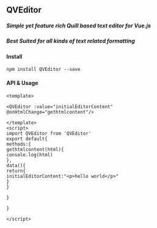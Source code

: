 ## QVEditor
##### Simple yet feature rich Quill based text editor for Vue.js
##### Best Suited for all kinds of text related formatting

#### Install
    npm install QVEditor --save

#### API & Usage 
    <template>
    
    <QVEditor :value="initialEditorContent" @onHtmlChange="gethtmlcontent"/>
    
    </template>
    <script>
    import QVEditor from 'QVEditor'
    export default{
    methods:{
    gethtmlcontent(html){
    console.log(html)
    },
    data(){
    return{
    initialEditorContent:"<p>hello world</p>"
    }
    }
    
    }
    
    }
    
    </script>    
